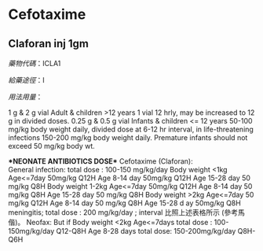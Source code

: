 # Cefotaxime

## Claforan inj 1gm

_藥物代碼_：ICLA1

_給藥途徑_：I

_用法用量_：

1 g & 2 g vial Adult & children &gt;12 years 1 vial 12 hrly, may be increased to 12 g in divided doses. 0.25 g & 0.5 g vial Infants & children &lt;= 12 years 50-100 mg/kg body weight daily, divided dose at 6-12 hr interval, in life-threatening infections 150-200 mg/kg body weight daily. Premature infants should not exceed 50 mg/kg body wt.

**\***NEONATE ANTIBIOTICS DOSE**\*** Cefotaxime \(Claforan\):  
General infection: total dose : 100-150 mg/kg/day Body weight &lt;1kg Age&lt;=7day 50mg/kg Q12H Age 8-14 day 50mg/kg Q12H Age 15-28 day 50 mg/kg Q8H Body weight 1-2kg Age&lt;=7day 50mg/kg Q12H Age 8-14 day 50 mg/kg Q8H Age 15-28 day 50 mg/kg Q8H Body weight &gt;2kg Age&lt;=7day 50 mg/kg Q12H Age 8-14 day 50 mg/kg Q8H Age 15-28 d ay 50mg/kg Q8H meningitis; total dose : 200 mg/kg/day ; interval 比照上述表格所示 \(參考馬偕\)。 Neofax: But if Body weight &lt;2kg Age&lt;=7days total dose : 100-150mg/kg/day Q12-Q8H Age 8-28 days total dose: 150-200mg/kg/day Q8H-Q6H

